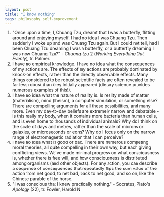 ```yaml
---
layout: post
title: "I know nothing"
tags: philosophy self-improvement
---
```

1. "Once upon a time, I, Chuang Tzu, dreamt that I was a butterfly, flitting around and enjoying myself. I had no idea I was Chuang Tzu. Then suddenly I woke up and was Chuang Tzu again. But I could not tell, had I been Chuang Tzu dreaming I was a butterfly, or a butterfly dreaming I was now Chuang Tzu?" - *Chuang-tzu* 2 (*Working Everything Out Evenly*), tr. Palmer.
2. I have no empirical knowledge. I have no idea what the consequences of my actions are. The effects of my actions are probably dominated by knock-on effects, rather than the directly observable effects. Many things considered to be robust scientific facts are often revealed to be far less robust than they initially appeared (dietary science provides numerous examples of this!).
3. I have no idea what the nature of reality is. Is reality made of matter (materialism), mind (theism), a computer simulation, or something else? There are compelling arguments for all these possibilities, and many more. Even my day-to-day beliefs are extremely narrow and debatable - is this really my body, when it contains more bacteria than human cells, and is even home to thousands of individual animals? Why do I think on the scale of days and metres, rather than the scale of microns or galaxies, or microseconds or eons? Why do I focus only on the narrow range of electromagnetic radiation that I can perceive?
4. I have no idea what is good or bad. There are numerous competing moral theories, all quite compelling in their own way, but each giving conflicting views. We've made minimal progress on what consciousness is, whether there is free will, and how consciousness is distributed among organisms (and other objects). For any action, you can describe a sequence of consequences that repeatedly flips the sum value of the action from net good, to net bad, back to net good, and so on, like the Chinese parable of the horse.
5. "I was conscious that I knew practically nothing." - Socrates, Plato's *Apology* (22), tr. Fowler, Harold N
